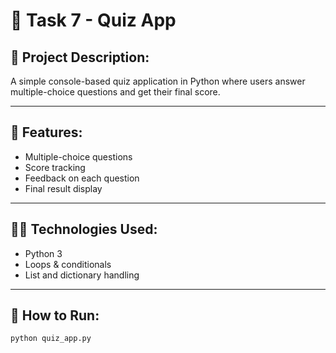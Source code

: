 # 🧠 Task 7 - Quiz App

## 📌 Project Description:
A simple console-based quiz application in Python where users answer multiple-choice questions and get their final score.

---

## 🔧 Features:
- Multiple-choice questions
- Score tracking
- Feedback on each question
- Final result display

---

## 🧑‍💻 Technologies Used:
- Python 3
- Loops & conditionals
- List and dictionary handling

---

## 🚀 How to Run:

```bash
python quiz_app.py
